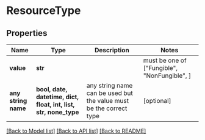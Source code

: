 # ResourceType


## Properties
Name | Type | Description | Notes
------------ | ------------- | ------------- | -------------
**value** | **str** |  |  must be one of ["Fungible", "NonFungible", ]
**any string name** | **bool, date, datetime, dict, float, int, list, str, none_type** | any string name can be used but the value must be the correct type | [optional]

[[Back to Model list]](../README.md#documentation-for-models) [[Back to API list]](../README.md#documentation-for-api-endpoints) [[Back to README]](../README.md)


